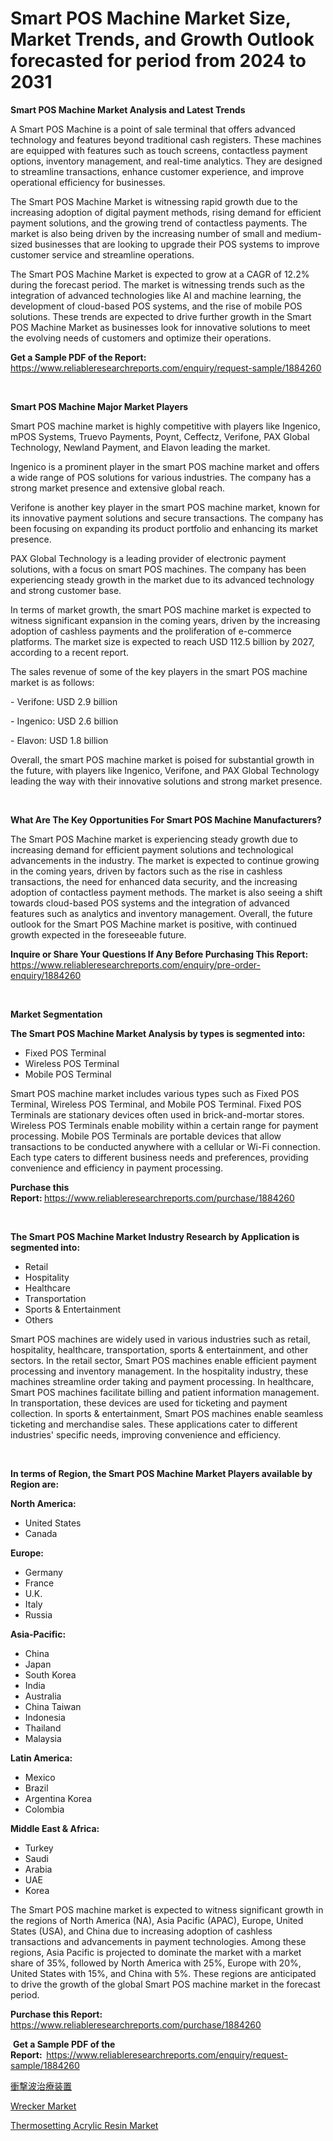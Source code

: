 <p><h1>Smart POS Machine Market Size, Market Trends, and Growth Outlook forecasted for period from 2024 to 2031</h1></p><p><strong>Smart POS Machine Market Analysis and Latest Trends</strong></p>
<p><p>A Smart POS Machine is a point of sale terminal that offers advanced technology and features beyond traditional cash registers. These machines are equipped with features such as touch screens, contactless payment options, inventory management, and real-time analytics. They are designed to streamline transactions, enhance customer experience, and improve operational efficiency for businesses.</p><p>The Smart POS Machine Market is witnessing rapid growth due to the increasing adoption of digital payment methods, rising demand for efficient payment solutions, and the growing trend of contactless payments. The market is also being driven by the increasing number of small and medium-sized businesses that are looking to upgrade their POS systems to improve customer service and streamline operations.</p><p>The Smart POS Machine Market is expected to grow at a CAGR of 12.2% during the forecast period. The market is witnessing trends such as the integration of advanced technologies like AI and machine learning, the development of cloud-based POS systems, and the rise of mobile POS solutions. These trends are expected to drive further growth in the Smart POS Machine Market as businesses look for innovative solutions to meet the evolving needs of customers and optimize their operations.</p></p>
<p><strong>Get a Sample PDF of the Report:&nbsp;</strong> <a href="https://www.reliableresearchreports.com/enquiry/request-sample/1884260">https://www.reliableresearchreports.com/enquiry/request-sample/1884260</a></p>
<p>&nbsp;</p>
<p><strong>Smart POS Machine Major Market Players</strong></p>
<p><p>Smart POS machine market is highly competitive with players like Ingenico, mPOS Systems, Truevo Payments, Poynt, Ceffectz, Verifone, PAX Global Technology, Newland Payment, and Elavon leading the market. </p><p>Ingenico is a prominent player in the smart POS machine market and offers a wide range of POS solutions for various industries. The company has a strong market presence and extensive global reach. </p><p>Verifone is another key player in the smart POS machine market, known for its innovative payment solutions and secure transactions. The company has been focusing on expanding its product portfolio and enhancing its market presence.</p><p>PAX Global Technology is a leading provider of electronic payment solutions, with a focus on smart POS machines. The company has been experiencing steady growth in the market due to its advanced technology and strong customer base.</p><p>In terms of market growth, the smart POS machine market is expected to witness significant expansion in the coming years, driven by the increasing adoption of cashless payments and the proliferation of e-commerce platforms. The market size is expected to reach USD 112.5 billion by 2027, according to a recent report.</p><p>The sales revenue of some of the key players in the smart POS machine market is as follows: </p><p>- Verifone: USD 2.9 billion</p><p>- Ingenico: USD 2.6 billion</p><p>- Elavon: USD 1.8 billion</p><p>Overall, the smart POS machine market is poised for substantial growth in the future, with players like Ingenico, Verifone, and PAX Global Technology leading the way with their innovative solutions and strong market presence.</p></p>
<p>&nbsp;</p>
<p><strong>What Are The Key Opportunities For Smart POS Machine Manufacturers?</strong></p>
<p><p>The Smart POS Machine market is experiencing steady growth due to increasing demand for efficient payment solutions and technological advancements in the industry. The market is expected to continue growing in the coming years, driven by factors such as the rise in cashless transactions, the need for enhanced data security, and the increasing adoption of contactless payment methods. The market is also seeing a shift towards cloud-based POS systems and the integration of advanced features such as analytics and inventory management. Overall, the future outlook for the Smart POS Machine market is positive, with continued growth expected in the foreseeable future.</p></p>
<p><strong>Inquire or Share Your Questions If Any Before Purchasing This Report:</strong> <a href="https://www.reliableresearchreports.com/enquiry/pre-order-enquiry/1884260">https://www.reliableresearchreports.com/enquiry/pre-order-enquiry/1884260</a></p>
<p>&nbsp;</p>
<p><strong>Market Segmentation</strong></p>
<p><strong>The Smart POS Machine Market Analysis by types is segmented into:</strong></p>
<p><ul><li>Fixed POS Terminal</li><li>Wireless POS Terminal</li><li>Mobile POS Terminal</li></ul></p>
<p><p>Smart POS machine market includes various types such as Fixed POS Terminal, Wireless POS Terminal, and Mobile POS Terminal. Fixed POS Terminals are stationary devices often used in brick-and-mortar stores. Wireless POS Terminals enable mobility within a certain range for payment processing. Mobile POS Terminals are portable devices that allow transactions to be conducted anywhere with a cellular or Wi-Fi connection. Each type caters to different business needs and preferences, providing convenience and efficiency in payment processing.</p></p>
<p><strong>Purchase this Report:&nbsp;</strong><a href="https://www.reliableresearchreports.com/purchase/1884260">https://www.reliableresearchreports.com/purchase/1884260</a></p>
<p>&nbsp;</p>
<p><strong>The Smart POS Machine Market Industry Research by Application is segmented into:</strong></p>
<p><ul><li>Retail</li><li>Hospitality</li><li>Healthcare</li><li>Transportation</li><li>Sports & Entertainment</li><li>Others</li></ul></p>
<p><p>Smart POS machines are widely used in various industries such as retail, hospitality, healthcare, transportation, sports & entertainment, and other sectors. In the retail sector, Smart POS machines enable efficient payment processing and inventory management. In the hospitality industry, these machines streamline order taking and payment processing. In healthcare, Smart POS machines facilitate billing and patient information management. In transportation, these devices are used for ticketing and payment collection. In sports & entertainment, Smart POS machines enable seamless ticketing and merchandise sales. These applications cater to different industries' specific needs, improving convenience and efficiency.</p></p>
<p>&nbsp;</p>
<p><strong>In terms of Region, the Smart POS Machine Market Players available by Region are:</strong></p>
<p>
    <p> <strong> North America: </strong>
        <ul>
            <li>United States</li>
            <li>Canada</li>
        </ul>
        </p> 
    <p> <strong> Europe: </strong>
        <ul>
            <li>Germany</li>
            <li>France</li>
            <li>U.K.</li>
            <li>Italy</li>
            <li>Russia</li>
        </ul>
        </p> 
    <p> <strong> Asia-Pacific: </strong>
        <ul>
            <li>China</li>
            <li>Japan</li>
            <li>South Korea</li>
            <li>India</li>
            <li>Australia</li>
            <li>China Taiwan</li>
            <li>Indonesia</li>
            <li>Thailand</li>
            <li>Malaysia</li>
        </ul>
        </p> 
    <p> <strong> Latin America: </strong>
        <ul>
            <li>Mexico</li>
            <li>Brazil</li>
            <li>Argentina Korea</li>
            <li>Colombia</li>
        </ul>
        </p> 
    <p> <strong> Middle East & Africa: </strong>
        <ul>
            <li>Turkey</li>
            <li>Saudi</li>
            <li>Arabia</li>
            <li>UAE</li>
            <li>Korea</li>
        </ul>
    </p>
    </p>
<p><p>The Smart POS machine market is expected to witness significant growth in the regions of North America (NA), Asia Pacific (APAC), Europe, United States (USA), and China due to increasing adoption of cashless transactions and advancements in payment technologies. Among these regions, Asia Pacific is projected to dominate the market with a market share of 35%, followed by North America with 25%, Europe with 20%, United States with 15%, and China with 5%. These regions are anticipated to drive the growth of the global Smart POS machine market in the forecast period.</p></p>
<p><strong>Purchase this Report: </strong><a href="https://www.reliableresearchreports.com/purchase/1884260">https://www.reliableresearchreports.com/purchase/1884260</a></p>
<p>&nbsp;<strong>Get a Sample PDF of the Report:&nbsp;&nbsp;</strong><a href="https://www.reliableresearchreports.com/enquiry/request-sample/1884260">https://www.reliableresearchreports.com/enquiry/request-sample/1884260</a></p>
<p><strong></strong></p>
<p><p><a href="https://github.com/moulafa/Market-Research-Report-List-1/blob/main/696312310560.md">衝撃波治療装置</a></p><p><a href="https://issuu.com/reportprime-2/docs/wrecker-market-size-2030.pptx">Wrecker Market</a></p><p><a href="https://angry-finch-aaf.notion.site/Thermosetting-Acrylic-Resin-Market-Analysis-and-Market-Size-Global-Industry-Overview-Market-Segmen-97bc5819603f473a9a8e6c59c5164510">Thermosetting Acrylic Resin Market</a></p></p>